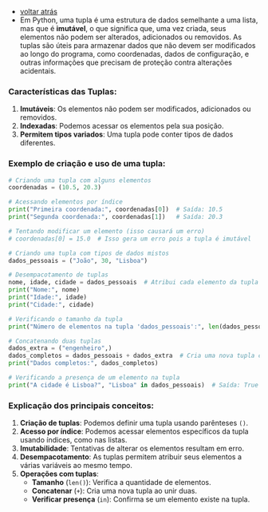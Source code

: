 - [voltar atrás](https://github.com/0joseDark/my-python-book/blob/main/index.md)
- Em Python, uma tupla é uma estrutura de dados semelhante a uma lista, mas que é **imutável**, o que significa que, uma vez criada, seus elementos não podem ser alterados, adicionados ou removidos. As tuplas são úteis para armazenar dados que não devem ser modificados ao longo do programa, como coordenadas, dados de configuração, e outras informações que precisam de proteção contra alterações acidentais.

### Características das Tuplas:
1. **Imutáveis**: Os elementos não podem ser modificados, adicionados ou removidos.
2. **Indexadas**: Podemos acessar os elementos pela sua posição.
3. **Permitem tipos variados**: Uma tupla pode conter tipos de dados diferentes.

### Exemplo de criação e uso de uma tupla:

```python
# Criando uma tupla com alguns elementos
coordenadas = (10.5, 20.3)

# Acessando elementos por índice
print("Primeira coordenada:", coordenadas[0])  # Saída: 10.5
print("Segunda coordenada:", coordenadas[1])   # Saída: 20.3

# Tentando modificar um elemento (isso causará um erro)
# coordenadas[0] = 15.0  # Isso gera um erro pois a tupla é imutável

# Criando uma tupla com tipos de dados mistos
dados_pessoais = ("João", 30, "Lisboa")

# Desempacotamento de tuplas
nome, idade, cidade = dados_pessoais  # Atribui cada elemento da tupla a uma variável
print("Nome:", nome)
print("Idade:", idade)
print("Cidade:", cidade)

# Verificando o tamanho da tupla
print("Número de elementos na tupla 'dados_pessoais':", len(dados_pessoais))

# Concatenando duas tuplas
dados_extra = ("engenheiro",)
dados_completos = dados_pessoais + dados_extra  # Cria uma nova tupla concatenando as duas
print("Dados completos:", dados_completos)

# Verificando a presença de um elemento na tupla
print("A cidade é Lisboa?", "Lisboa" in dados_pessoais)  # Saída: True
```

### Explicação dos principais conceitos:
1. **Criação de tuplas**: Podemos definir uma tupla usando parênteses `()`.
2. **Acesso por índice**: Podemos acessar elementos específicos da tupla usando índices, como nas listas.
3. **Imutabilidade**: Tentativas de alterar os elementos resultam em erro.
4. **Desempacotamento**: As tuplas permitem atribuir seus elementos a várias variáveis ao mesmo tempo.
5. **Operações com tuplas**:
   - **Tamanho** (`len()`): Verifica a quantidade de elementos.
   - **Concatenar** (`+`): Cria uma nova tupla ao unir duas.
   - **Verificar presença** (`in`): Confirma se um elemento existe na tupla.
